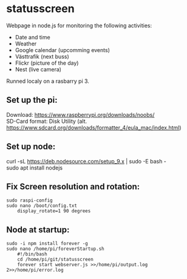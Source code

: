 # statusscreen
Webpage in node.js for monitoring the following activities:
- Date and time
- Weather
- Google calendar (upcomming events)
- Västtrafik (next buss)
- Flickr (picture of the day)
- Nest (live camera)

Runned localy on a rasbarry pi 3.


## Set up the pi:
Download: https://www.raspberrypi.org/downloads/noobs/  
SD-Card format: Disk Utility (alt. https://www.sdcard.org/downloads/formatter_4/eula_mac/index.html)  

## Set up node:
curl -sL https://deb.nodesource.com/setup_9.x | sudo -E bash -  
sudo apt install nodejs

## Fix Screen resolution and rotation:
```
sudo raspi-config
sudo nano /boot/config.txt
	display_rotate=1 90 degrees
```

## Node at startup:
```
sudo -i npm install forever -g
sudo nano /home/pi/foreverStartup.sh
	#!/bin/bash
	cd /home/pi/git/statusscreen
	forever start webserver.js >>/home/pi/output.log 2>>/home/pi/error.log
```
